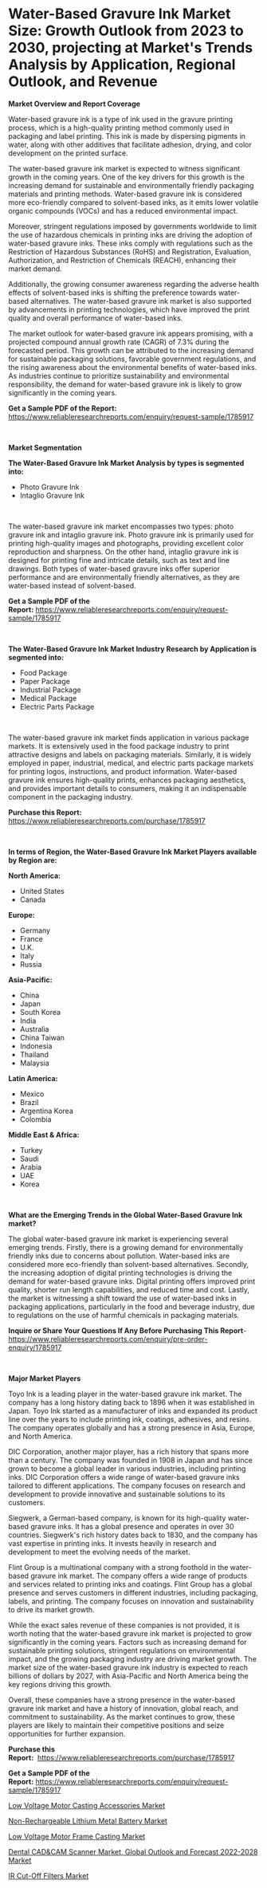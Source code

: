 <p><h1>Water-Based Gravure Ink Market Size: Growth Outlook from 2023 to 2030, projecting at Market's Trends Analysis by Application, Regional Outlook, and Revenue</h1></p><p><strong>Market Overview and Report Coverage</strong></p>
<p><p>Water-based gravure ink is a type of ink used in the gravure printing process, which is a high-quality printing method commonly used in packaging and label printing. This ink is made by dispersing pigments in water, along with other additives that facilitate adhesion, drying, and color development on the printed surface.</p><p>The water-based gravure ink market is expected to witness significant growth in the coming years. One of the key drivers for this growth is the increasing demand for sustainable and environmentally friendly packaging materials and printing methods. Water-based gravure ink is considered more eco-friendly compared to solvent-based inks, as it emits lower volatile organic compounds (VOCs) and has a reduced environmental impact.</p><p>Moreover, stringent regulations imposed by governments worldwide to limit the use of hazardous chemicals in printing inks are driving the adoption of water-based gravure inks. These inks comply with regulations such as the Restriction of Hazardous Substances (RoHS) and Registration, Evaluation, Authorization, and Restriction of Chemicals (REACH), enhancing their market demand.</p><p>Additionally, the growing consumer awareness regarding the adverse health effects of solvent-based inks is shifting the preference towards water-based alternatives. The water-based gravure ink market is also supported by advancements in printing technologies, which have improved the print quality and overall performance of water-based inks.</p><p>The market outlook for water-based gravure ink appears promising, with a projected compound annual growth rate (CAGR) of 7.3% during the forecasted period. This growth can be attributed to the increasing demand for sustainable packaging solutions, favorable government regulations, and the rising awareness about the environmental benefits of water-based inks. As industries continue to prioritize sustainability and environmental responsibility, the demand for water-based gravure ink is likely to grow significantly in the coming years.</p></p>
<p><strong>Get a Sample PDF of the Report:</strong> <a href="https://www.reliableresearchreports.com/enquiry/request-sample/1785917">https://www.reliableresearchreports.com/enquiry/request-sample/1785917</a></p>
<p>&nbsp;</p>
<p><strong>Market Segmentation</strong></p>
<p><strong>The Water-Based Gravure Ink Market Analysis by types is segmented into:</strong></p>
<p><ul><li>Photo Gravure Ink</li><li>Intaglio Gravure Ink</li></ul></p>
<p>&nbsp;</p>
<p><p>The water-based gravure ink market encompasses two types: photo gravure ink and intaglio gravure ink. Photo gravure ink is primarily used for printing high-quality images and photographs, providing excellent color reproduction and sharpness. On the other hand, intaglio gravure ink is designed for printing fine and intricate details, such as text and line drawings. Both types of water-based gravure inks offer superior performance and are environmentally friendly alternatives, as they are water-based instead of solvent-based.</p></p>
<p><strong>Get a Sample PDF of the Report:</strong>&nbsp;<a href="https://www.reliableresearchreports.com/enquiry/request-sample/1785917">https://www.reliableresearchreports.com/enquiry/request-sample/1785917</a></p>
<p>&nbsp;</p>
<p><strong>The Water-Based Gravure Ink Market Industry Research by Application is segmented into:</strong></p>
<p><ul><li>Food Package</li><li>Paper Package</li><li>Industrial Package</li><li>Medical Package</li><li>Electric Parts Package</li></ul></p>
<p>&nbsp;</p>
<p><p>The water-based gravure ink market finds application in various package markets. It is extensively used in the food package industry to print attractive designs and labels on packaging materials. Similarly, it is widely employed in paper, industrial, medical, and electric parts package markets for printing logos, instructions, and product information. Water-based gravure ink ensures high-quality prints, enhances packaging aesthetics, and provides important details to consumers, making it an indispensable component in the packaging industry.</p></p>
<p><strong>Purchase this Report:</strong>&nbsp; <a href="https://www.reliableresearchreports.com/purchase/1785917">https://www.reliableresearchreports.com/purchase/1785917</a></p>
<p>&nbsp;</p>
<p><strong>In terms of Region, the Water-Based Gravure Ink Market Players available by Region are:</strong></p>
<p>
    <p> <strong> North America: </strong>
        <ul>
            <li>United States</li>
            <li>Canada</li>
        </ul>
        </p> 
    <p> <strong> Europe: </strong>
        <ul>
            <li>Germany</li>
            <li>France</li>
            <li>U.K.</li>
            <li>Italy</li>
            <li>Russia</li>
        </ul>
        </p> 
    <p> <strong> Asia-Pacific: </strong>
        <ul>
            <li>China</li>
            <li>Japan</li>
            <li>South Korea</li>
            <li>India</li>
            <li>Australia</li>
            <li>China Taiwan</li>
            <li>Indonesia</li>
            <li>Thailand</li>
            <li>Malaysia</li>
        </ul>
        </p> 
    <p> <strong> Latin America: </strong>
        <ul>
            <li>Mexico</li>
            <li>Brazil</li>
            <li>Argentina Korea</li>
            <li>Colombia</li>
        </ul>
        </p> 
    <p> <strong> Middle East & Africa: </strong>
        <ul>
            <li>Turkey</li>
            <li>Saudi</li>
            <li>Arabia</li>
            <li>UAE</li>
            <li>Korea</li>
        </ul>
    </p>
    </p>
<p>&nbsp;</p>
<p><strong>What are the Emerging Trends in the Global Water-Based Gravure Ink market?</strong></p>
<p><p>The global water-based gravure ink market is experiencing several emerging trends. Firstly, there is a growing demand for environmentally friendly inks due to concerns about pollution. Water-based inks are considered more eco-friendly than solvent-based alternatives. Secondly, the increasing adoption of digital printing technologies is driving the demand for water-based gravure inks. Digital printing offers improved print quality, shorter run length capabilities, and reduced time and cost. Lastly, the market is witnessing a shift toward the use of water-based inks in packaging applications, particularly in the food and beverage industry, due to regulations on the use of harmful chemicals in packaging materials.</p></p>
<p><strong>Inquire or Share Your Questions If Any Before Purchasing This Report</strong>- <a href="https://www.reliableresearchreports.com/enquiry/pre-order-enquiry/1785917">https://www.reliableresearchreports.com/enquiry/pre-order-enquiry/1785917</a></p>
<p>&nbsp;</p>
<p><strong>Major Market Players</strong></p>
<p><p>Toyo Ink is a leading player in the water-based gravure ink market. The company has a long history dating back to 1896 when it was established in Japan. Toyo Ink started as a manufacturer of inks and expanded its product line over the years to include printing ink, coatings, adhesives, and resins. The company operates globally and has a strong presence in Asia, Europe, and North America.</p><p>DIC Corporation, another major player, has a rich history that spans more than a century. The company was founded in 1908 in Japan and has since grown to become a global leader in various industries, including printing inks. DIC Corporation offers a wide range of water-based gravure inks tailored to different applications. The company focuses on research and development to provide innovative and sustainable solutions to its customers.</p><p>Siegwerk, a German-based company, is known for its high-quality water-based gravure inks. It has a global presence and operates in over 30 countries. Siegwerk's rich history dates back to 1830, and the company has vast expertise in printing inks. It invests heavily in research and development to meet the evolving needs of the market.</p><p>Flint Group is a multinational company with a strong foothold in the water-based gravure ink market. The company offers a wide range of products and services related to printing inks and coatings. Flint Group has a global presence and serves customers in different industries, including packaging, labels, and printing. The company focuses on innovation and sustainability to drive its market growth.</p><p>While the exact sales revenue of these companies is not provided, it is worth noting that the water-based gravure ink market is projected to grow significantly in the coming years. Factors such as increasing demand for sustainable printing solutions, stringent regulations on environmental impact, and the growing packaging industry are driving market growth. The market size of the water-based gravure ink industry is expected to reach billions of dollars by 2027, with Asia-Pacific and North America being the key regions driving this growth.</p><p>Overall, these companies have a strong presence in the water-based gravure ink market and have a history of innovation, global reach, and commitment to sustainability. As the market continues to grow, these players are likely to maintain their competitive positions and seize opportunities for further expansion.</p></p>
<p><strong>Purchase this Report:</strong>&nbsp;&nbsp;<a href="https://www.reliableresearchreports.com/purchase/1785917">https://www.reliableresearchreports.com/purchase/1785917</a></p>
<p></p>
<p><strong>Get a Sample PDF of the Report:</strong>&nbsp;<a href="https://www.reliableresearchreports.com/enquiry/request-sample/1785917">https://www.reliableresearchreports.com/enquiry/request-sample/1785917</a></p>
<p><p><a href="https://www.linkedin.com/pulse/low-voltage-motor-casting-accessories-market-share-amp/">Low Voltage Motor Casting Accessories Market</a></p><p><a href="https://github.com/kholmovskayalyudmila/Market-Research-Report-List-1/blob/main/non-rechargeable-lithium-metal-battery-market.md">Non-Rechargeable Lithium Metal Battery Market</a></p><p><a href="https://www.linkedin.com/pulse/low-voltage-motor-frame-casting-market-size-2023-2030/">Low Voltage Motor Frame Casting Market</a></p><p><a href="https://medium.com/@shivangi.reportprime/dental-cad-cam-scanner-market-global-outlook-and-forecast-2022-2028-market-comprehensive-69a8831179e7">Dental CAD&CAM Scanner Market, Global Outlook and Forecast 2022-2028 Market</a></p><p><a href="https://github.com/zebdakicsin/Market-Research-Report-List-1/blob/main/ir-cut-off-filters-market.md">IR Cut-Off Filters Market</a></p></p>